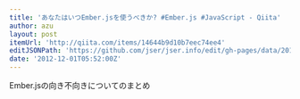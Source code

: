 ```yaml
---
title: 'あなたはいつEmber.jsを使うべきか? #Ember.js #JavaScript - Qiita'
author: azu
layout: post
itemUrl: 'http://qiita.com/items/14644b9d10b7eec74ee4'
editJSONPath: 'https://github.com/jser/jser.info/edit/gh-pages/data/2012/12/index.json'
date: '2012-12-01T05:52:00Z'
---
```

Ember.jsの向き不向きについてのまとめ
